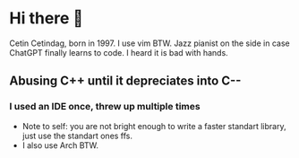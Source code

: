 # Hi there 👋
Cetin Cetindag, born in 1997. I use vim BTW. Jazz pianist on the side in case ChatGPT finally learns to code. I heard it is bad with hands.

## Abusing C++ until it depreciates into C--
### I used an IDE once, threw up multiple times

- Note to self: you are not bright enough to write a faster standart library, just use the standart ones ffs. 
- I also use Arch BTW. 
